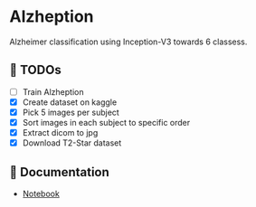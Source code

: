 # Alzheption

Alzheimer classification using Inception-V3 towards 6 classess.

## 🎯 TODOs

- [ ] Train Alzheption
- [x] Create dataset on kaggle
- [x] Pick 5 images per subject
- [x] Sort images in each subject to specific order
- [x] Extract dicom to jpg
- [x] Download T2-Star dataset

## 📖 Documentation

- [Notebook](https://www.kaggle.com/code/hudafn/alzheption)
